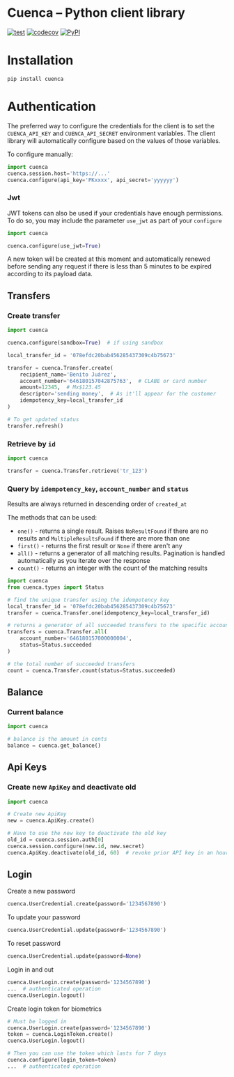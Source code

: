 # Cuenca – Python client library

[![test](https://github.com/cuenca-mx/cuenca-python/workflows/test/badge.svg)](https://github.com/cuenca-mx/cuenca-python/actions?query=workflow%3Atest)
[![codecov](https://codecov.io/gh/cuenca-mx/cuenca-python/branch/main/graph/badge.svg)](https://codecov.io/gh/cuenca-mx/cuenca-python)
[![PyPI](https://img.shields.io/pypi/v/cuenca.svg)](https://pypi.org/project/cuenca/)

# Installation

`pip install cuenca`

# Authentication

The preferred way to configure the credentials for the client is to set the
`CUENCA_API_KEY` and `CUENCA_API_SECRET` environment variables. The client
library will automatically configure based on the values of those variables.

To configure manually:
```python
import cuenca
cuenca.session.host='https://...'
cuenca.configure(api_key='PKxxxx', api_secret='yyyyyy')
```

### Jwt

JWT tokens can also be used if your credentials have enough permissions. To
do so, you may include the parameter `use_jwt` as part of your `configure`

```python
import cuenca

cuenca.configure(use_jwt=True)
```

A new token will be created at this moment and automatically renewed before
sending any request if there is less than 5 minutes to be expired according
to its payload data.


## Transfers

### Create transfer

```python
import cuenca

cuenca.configure(sandbox=True)  # if using sandbox

local_transfer_id = '078efdc20bab456285437309c4b75673'

transfer = cuenca.Transfer.create(
    recipient_name='Benito Juárez',
    account_number='646180157042875763',  # CLABE or card number
    amount=12345,  # Mx$123.45
    descriptor='sending money',  # As it'll appear for the customer
    idempotency_key=local_transfer_id
)

# To get updated status
transfer.refresh()
```


### Retrieve by `id`

```python
import cuenca

transfer = cuenca.Transfer.retrieve('tr_123')
```

### Query by `idempotency_key`, `account_number` and `status`

Results are always returned in descending order of `created_at`

The methods that can be used:
- `one()` - returns a single result. Raises `NoResultFound` if there are no
results and `MultipleResultsFound` if there are more than one
- `first()` - returns the first result or `None` if there aren't any
- `all()` - returns a generator of all matching results. Pagination is handled
automatically as you iterate over the response
- `count()` - returns an integer with the count of the matching results

```python
import cuenca
from cuenca.types import Status

# find the unique transfer using the idempotency key
local_transfer_id = '078efdc20bab456285437309c4b75673'
transfer = cuenca.Transfer.one(idempotency_key=local_transfer_id)

# returns a generator of all succeeded transfers to the specific account
transfers = cuenca.Transfer.all(
    account_number='646180157000000004',
    status=Status.succeeded
)

# the total number of succeeded transfers
count = cuenca.Transfer.count(status=Status.succeeded)
```
## Balance

### Current balance
```python
import cuenca

# balance is the amount in cents
balance = cuenca.get_balance()

```


## Api Keys

### Create new `ApiKey` and deactivate old
```python
import cuenca

# Create new ApiKey
new = cuenca.ApiKey.create()

# Have to use the new key to deactivate the old key
old_id = cuenca.session.auth[0]
cuenca.session.configure(new.id, new.secret)
cuenca.ApiKey.deactivate(old_id, 60)  # revoke prior API key in an hour
```

## Login


Create a new password
```python
cuenca.UserCredential.create(password='1234567890')
```

To update your password
```python
cuenca.UserCredential.update(password='1234567890')
```

To reset password
```python
cuenca.UserCredential.update(password=None)
```

Login in and out
```python
cuenca.UserLogin.create(password='1234567890')
...  # authenticated operation
cuenca.UserLogin.logout()
```

Create login token for biometrics
```python
# Must be logged in
cuenca.UserLogin.create(password='1234567890')
token = cuenca.LoginToken.create()
cuenca.UserLogin.logout()

# Then you can use the token which lasts for 7 days
cuenca.configure(login_token=token)
...  # authenticated operation
```
